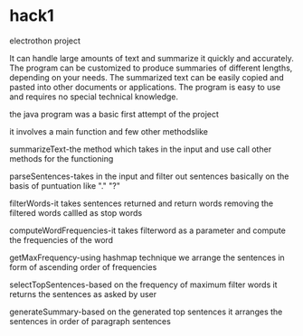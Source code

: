# hack1
electrothon project

It can handle large amounts of text and summarize it quickly and accurately.
The program can be customized to produce summaries of different lengths, depending on your needs.
The summarized text can be easily copied and pasted into other documents or applications.
The program is easy to use and requires no special technical knowledge.

the java program was a basic first attempt of the project 

it involves a main function and few other methodslike

summarizeText-the method which takes in the input and use call other methods for the functioning

parseSentences-takes in the input and filter out sentences basically on the basis of puntuation like "." "?"

 filterWords-it takes sentences returned and return words removing the filtered words callled as stop words

computeWordFrequencies-it takes filterword as a parameter and compute the frequencies of the word

getMaxFrequency-using hashmap technique we arrange the sentences in form of ascending order of frequencies

selectTopSentences-based on the frequency of maximum filter words it  returns the sentences as asked by user 

generateSummary-based on the generated top sentences it arranges the sentences in order of paragraph sentences
